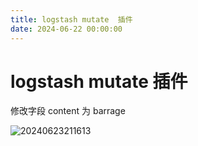 ```yaml
---
title: logstash mutate  插件 
date: 2024-06-22 00:00:00
---
```

# logstash mutate  插件 

修改字段 content 为 barrage

![20240623211613](http://img.wanstu.cn/vscode/picgo/20240623211613.png)

